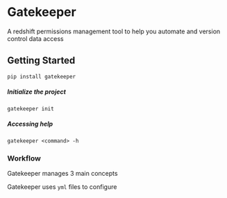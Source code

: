 # Gatekeeper
A redshift permissions management tool to help you automate and version control data access

## Getting Started
````text
pip install gatekeeper
````

##### Initialize the project
```text
gatekeeper init
```

##### Accessing help
```text 
gatekeeper <command> -h
```

### Workflow
Gatekeeper manages 3 main concepts

Gatekeeper uses `yml` files to configure 
